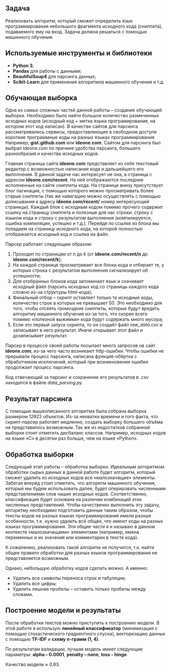 ## Задача

Реализовать алгоритм, который сможет определить язык программирования небольшого фрагмента исходного кода (сниппета), подаваемого ему на вход. Задача должна решаться с помощью машинного обучения.

## Используемые инструменты и библиотеки

* **Python 3**;
* **Pandas** для работы с данными;
* **BeautifulSoup4** для парсинга данных;
* **Scikit-Learn** для применения алгоритмов машинного обучения и т.д.

## Обучающая выборка

Одна из самых сложных частей данной работы – создание обучающей выборки. Необходимо было найти большое количество размеченных исходных кодов (исходный код + метка языка програмирования, на котором этот код написан). В качестве сайтов для парсинга рассматривались сервисы, предоставляющие в свободном доступе короткие программные коды на разных языках программирования. Например, **gist.github.com** или **ideone.com**. Сайтом для парсинга был выбрал ideone.com по причине удобства парсинга, большего разнообразия и качества исходных кодов.

Главная страница сайта **ideone.com** представляет из себя текстовый редактор с возможностью написания кода и дальшейшего его выполнения. В данной задаче нас интересует не она, а страница с адресом **ideone.com/recent**. На ней отображаются последние исполненные на сайте сниппеты кода. На странице внизу присутствует блог пагинации, с помощью которого можно просматривать более старые сниппеты (так же навигацию можно осуществлять с помощью дописывания к адресу **ideone.com/recent/** номер интересующей страницы). Каждый блок с исходным кодом помимо прочего содержит ссылку на страницу сниппета и полезные для нас строки: строку с языком кода и строку с результатом выполнения (компилируется, ошибка компиляции, успешно и т.д.). Перейдя по ссылке из блока мы попадаем на страницу исходного кода, на которой полностью отображается исходный код и ссылка на файл.

Парсер работает следующим образом:

1. Проходит по страницам от _n_ до _k_ (от **ideone.com/recent/n** до **ideone.com/recent/k**);
2. На каждой странице просматривает все блоки кода и отбирает те, у которых строка с результатом выполнения сигнализирует об успешности;
3. Для отобранных блоков кода запоминает язык и скачивает исходный файл (парсить исходных код со страницы каждого кода сложно из-за структуры html-кода);
4. Финальный отбор – скрипт оставляет только те исходные коды, количество строк в которых не превышает 50. Это необходимо для того, чтобы отсеять громоздкие сниппеты, которые будут вредить алгоритму машинного обучения из-за того, что скорее всего помимо «полезной выжимки» кода будут содержать много мусора;
5. Если это первый запуск скрипта, то он создаёт файл _raw_data.csv_ и записывает в него результат. Иначе открывает этот файл и дозаписывает результат.

Парсер в процессе своей работы посылает много запросов на сайт **ideone.com**, из-за чего часто возникают http-ошибки. Чтобы ошибки не прерывали процесс парсинга, написана функция-обёртка с обработчиком исключений, который при возникновении ошибки продолжает процесс парсинга.

Код отвечающий за парсинг и сохранение его результатов в .csv находится в файле _data_parsing.py_.

## Результат парсинга

С помощью вышеописанного алгоритма была собрана выборка размером 12923 объектов. Из-за нехватки времени и того факта, что скрипт-парсер работает медленно, создать выборку большего объёма не представилось возможным. Так же из недостатков собранной выборки стоит отметить дисбаланс классов. Например, исходных кодов на языке «C» в десятки раз больше, чем на языке «Python».

## Обработка выборки

Следующий этап работы – обработка выборки. Идеальным алгоритмом обработки сырых данных в данной работе будет алгоритм, который сможет удалить из исходных кодов все «малозначащие» элементы. Забегая вперёд стоит отметить, что алгоритм машинного обучения, который мы будем использовать далее, будет оперировать численными представлениями слов наших исходных кодов. Соответственно, классификация будет основана на различии комбинаций этих численных представлений. Чтобы качественно выполнить эту задачу, алгоритму необходимо подготовить данные таким образом, чтобы тексты кодов на разных языках программирования имели разные особенности, т.е. нужно удалить всё общее, что имеют коды на разных языках программирования. Эти общие части я и называю в данном контексте «малозначащами» элементами (например, имена переменных и их значения или комментарии в тексте кода).

К сожалению, реализовать такой алгоритм не получится, т.к. найти общее правило обработки для разных языков программирования не представляется возможным.

Однако, небольшую обработку кодов сделать можно. А именно:

* Удалить все символы переноса строк и табуляции;
* Удалить все цифры;
* Удалить лишние пробелы – оставить только пробелы между словами.

## Построение модели и результаты

После обработки текстов можно приступить к построению модели. В этой работе я использую **линейный классификатор** (минимизация с помощью стохастического градиентного спуска), векторизацию данных с помощью **TF-IDF** и **схему n-грамм (1, 4)**. 

По результатам валидации, лучшая модель имеет следующие параметры: **alpha – 0.0001**, **penalty – none**, **loss – hinge**.

Качество модели ≈ 0.83.
